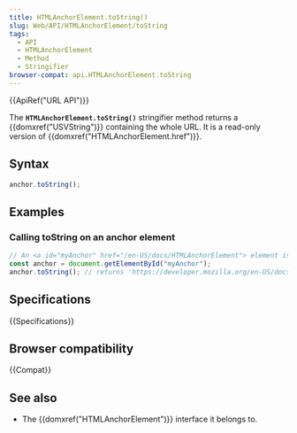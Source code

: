 ```yaml
---
title: HTMLAnchorElement.toString()
slug: Web/API/HTMLAnchorElement/toString
tags:
  - API
  - HTMLAnchorElement
  - Method
  - Stringifier
browser-compat: api.HTMLAnchorElement.toString
---
```

{{ApiRef("URL API")}}

The **`HTMLAnchorElement.toString()`** stringifier
method returns a {{domxref("USVString")}} containing the whole URL. It is a read-only
version of {{domxref("HTMLAnchorElement.href")}}.

## Syntax

```js
anchor.toString();
```

## Examples

### Calling toString on an anchor element

```js
// An <a id="myAnchor" href="/en-US/docs/HTMLAnchorElement"> element is in the document
const anchor = document.getElementById("myAnchor");
anchor.toString(); // returns 'https://developer.mozilla.org/en-US/docs/HTMLAnchorElement'
```

## Specifications

{{Specifications}}

## Browser compatibility

{{Compat}}

## See also

- The {{domxref("HTMLAnchorElement")}} interface it belongs to.
